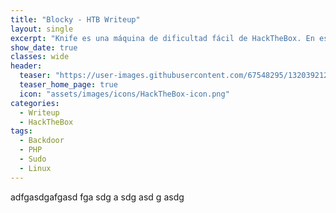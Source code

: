 ```yaml
---
title: "Blocky - HTB Writeup"
layout: single
excerpt: "Knife es una máquina de dificultad fácil de HackTheBox. En esta máquina explotamos un backdoor de una versión de PHP para acceder. Para escalar privilegios abusamos de un binario que podemos correr como root"
show_date: true
classes: wide
header:
  teaser: "https://user-images.githubusercontent.com/67548295/132039212-af13a643-9ae0-4980-b117-8795f1bd9415.png"
  teaser_home_page: true
  icon: "assets/images/icons/HackTheBox-icon.png"
categories:
  - Writeup
  - HackTheBox
tags:
  - Backdoor
  - PHP
  - Sudo
  - Linux
---
```

adfgasdgafgasd
fga
sdg
a
sdg
asd
g
asdg
